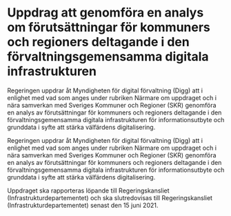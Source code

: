 # Uppdrag att genomföra en analys om förutsättningar för kommuners och regioners deltagande i den förvaltningsgemensamma digitala infrastrukturen

Regeringen uppdrar åt Myndigheten för digital förvaltning (Digg) att i enlighet med vad som anges under rubriken Närmare om uppdraget och i nära samverkan med Sveriges Kommuner och Regioner (SKR) genomföra en analys av förutsättningar för kommuners och regioners deltagande i den förvaltningsgemensamma digitala infrastrukturen för informationsutbyte och grunddata i syfte att stärka välfärdens digitalisering.

Regeringen uppdrar åt Myndigheten för digital förvaltning (Digg) att i enlighet med vad som anges under rubriken Närmare om uppdraget och i nära samverkan med Sveriges Kommuner och Regioner (SKR) genomföra en analys av förutsättningar för kommuners och regioners deltagande i den förvaltningsgemensamma digitala infrastrukturen för informationsutbyte och grunddata i syfte att stärka välfärdens digitalisering.

Uppdraget ska rapporteras löpande till Regeringskansliet (Infrastrukturdepartementet) och ska slutredovisas till Regeringskansliet (Infrastrukturdepartementet) senast den 15 juni 2021.

